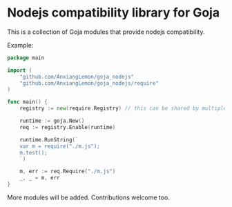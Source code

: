 Nodejs compatibility library for Goja
====

This is a collection of Goja modules that provide nodejs compatibility.

Example:

```go
package main

import (
    "github.com/AnxiangLemon/goja_nodejs"
    "github.com/AnxiangLemon/goja_nodejs/require"
)

func main() {
    registry := new(require.Registry) // this can be shared by multiple runtimes

    runtime := goja.New()
    req := registry.Enable(runtime)

    runtime.RunString(`
    var m = require("./m.js");
    m.test();
    `)

    m, err := req.Require("./m.js")
    _, _ = m, err
}
```

More modules will be added. Contributions welcome too.
